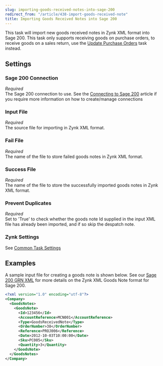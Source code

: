 ```yaml
---
slug: importing-goods-received-notes-into-sage-200
redirect_from: "/article/438-import-goods-received-note"
title: Importing Goods Received Notes into Sage 200
---
```

This task will import new goods received notes in Zynk XML format into Sage 200. This task only supports receiving goods on purchase orders, to receive goods on a sales return, use the [Update Purchase Orders](updating-purchase-orders-in-sage-200) task instead. 

## Settings
### Sage 200 Connection
_Required_  
The Sage 200 connection to use.  See the [Connecting to Sage 200](connecting-to-sage-200) article if you require more information on how to create/manage connections

### Input File
_Required_  
The source file for importing in Zynk XML format.

### Fail File
_Required_  
The name of the file to store failed goods notes in Zynk XML format.

### Success File
_Required_  
The name of the file to store the successfully imported goods notes in Zynk XML format.

### Prevent Duplicates
_Required_  
Set to 'True' to check whether the goods note Id supplied in the  input XML file has already been imported, and if so skip the despatch  note.

### Zynk Settings
See [Common Task Settings](common-task-settings)

## Examples
A sample input file for creating a goods note is shown below. See our [Sage 200 GRN XML](sage-200-grn-xml) for more details on the Zynk XML Goods Note format for Sage 200.

```xml
<?xml version="1.0" encoding="utf-8"?>
<Company>
  <GoodsNotes>
    <GoodsNote>
      <Id>123456</Id>
      <AccountReference>MCN001</AccountReference>
      <Type>GoodsReceivedNote</Type>
      <OrderNumber>38</OrderNumber>
      <Reference>PROJ006</Reference>
      <Date>2012-10-03T10:00:00</Date>
      <Sku>PC005</Sku>
      <Quantity>3</Quantity>
    </GoodsNote>
  </GoodsNotes>
</Company>
```